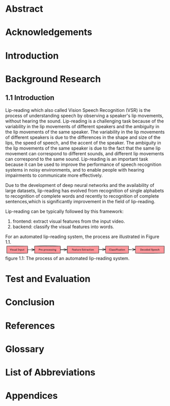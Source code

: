 # Abstract

# Acknowledgements

# Introduction

# Background Research

## 1.1 Introduction

Lip-reading which also called Vision Speech Recognition (VSR) is the process of understanding speech by observing a
speaker's lip movements, without hearing the sound. Lip-reading is a challenging task because of the variability in the
lip movements of different speakers and the ambiguity in the lip movements of the same speaker. The variability in the
lip movements of different speakers is due to the differences in the shape and size of the lips, the speed of speech,
and the accent of the speaker. The ambiguity in
the lip movements of the same speaker is due to the fact that the same lip movement can correspond to different sounds,
and different lip movements can correspond to the same sound. Lip-reading is an important task because it can be used to
improve the performance of speech recognition systems in noisy environments, and to enable people with hearing
impairments to communicate more effectively.

Due to the development of deep neural networks and the availability of large datasets, lip-reading has evolved
from recognition of single alphabets to recognition of complete words and recently to recognition of complete
sentences,which is significantly improvement in the field of lip-reading.

Lip-reading can be typically followed by this framework:

1. frontend: extract visual features from the input video.
2. backend: classify the visual features into words.

For an automated lip-reading system, the process are illustrated in Figure 1.1.
![speech_process.png](..%2Fimages%2Farchitectures%2Fspeech_process.png)  
figure 1.1: The process of an automated lip-reading system.

# Test and Evaluation

# Conclusion

# References

# Glossary

# List of Abbreviations

# Appendices